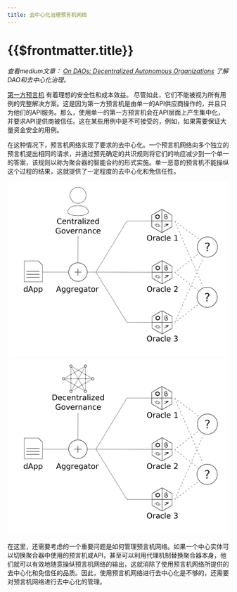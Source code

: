 ```yaml
---
title: 去中心化治理预言机网络
---
```


# {{$frontmatter.title}}

<TOC class="table-of-contents" :include-level="[2,3]" />

_查看medium文章： [On DAOs: Decentralized Autonomous Organizations](https://medium.com/api3/on-daos-decentralized-autonomous-organizations-84c00abb89bc) 了解DAO和去中心化治理。_

[第一方预言机](./first-party-oracles.md) 有着理想的安全性和成本效益。 尽管如此，它们不能被视为所有用例的完整解决方案。这是因为第一方预言机是由单一的API供应商操作的，并且只为他们的API服务。那么，使用单一的第一方预言机会在API层面上产生集中化，并要求API提供商被信任。这在某些用例中是不可接受的，例如，如果需要保证大量资金安全的用例。

在这种情况下，预言机网络实现了要求的去中心化。一个预言机网络向多个独立的预言机提出相同的请求，并通过预先确定的共识规则将它们的响应减少到一个单一的答案，该规则以称为聚合器的智能合约的形式实施。单一恶意的预言机不能操纵这个过程的结果，这就提供了一定程度的去中心化和免信任性。

<p align="center">
  <img src="../assets/images/central-governance.png" />
  <img src="../assets/images/decentral-governance.png" />
</p>

在这里，还需要考虑的一个重要问题是如何管理预言机网络。如果一个中心实体可以切换聚合器中使用的预言机或API，甚至可以利用代理机制替换聚合器本身，他们就可以有效地随意操纵预言机网络的输出，这就消除了使用预言机网络所提供的去中心化和免信任的品质。因此，使用预言机网络进行去中心化是不够的，还需要对预言机网络进行去中心化的管理。
